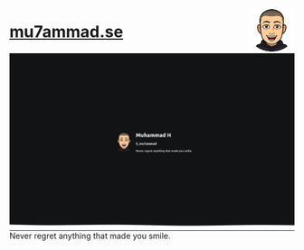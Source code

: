 <a href="https://github.com/iiMu7aMMaD/mu7ammad.se"><img align="right" width="80" src="./public/logo512.png"></a>
# [mu7ammad.se](https://mu7ammad.se/)
<a href="https://github.com/iiMu7aMMaD/mu7ammad.se"><img align="right" src="./public/banner.png"></a>
Never regret anything that made you smile.
